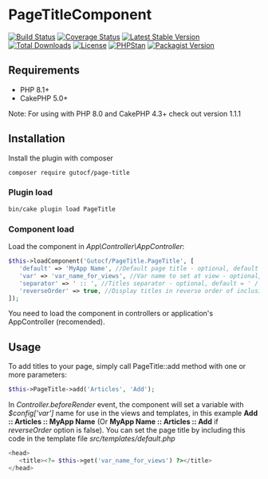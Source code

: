 # PageTitleComponent

[![Build Status](https://img.shields.io/github/actions/workflow/status/gutocf/page-title/ci.yml?branch=master)](https://github.com/gutocf/page-title/actions?query=workflow%3ACI+branch%3Amaster)
[![Coverage Status](https://img.shields.io/codecov/c/github/gutocf/page-title.svg?style=flat-square)](https://codecov.io/github/gutocf/page-title)
[![Latest Stable Version](https://poser.pugx.org/gutocf/page-title/v/stable.svg)](https://packagist.org/packages/gutocf/page-title)
[![Total Downloads](https://img.shields.io/packagist/dt/gutocf/page-title.svg?style=flat-square)](https://packagist.org/packages/gutocf/page-title)
[![License](https://img.shields.io/badge/license-MIT-blue.svg?style=flat-square)](https://packagist.org/packages/gutocf/page-title)
[![PHPStan](https://img.shields.io/badge/PHPStan-Level%207-brightgreen.svg?style=flat-square&logo=php)](https://shields.io/#/)
[![Packagist Version](https://img.shields.io/packagist/v/gutocf/page-title?style=flat-square)](https://packagist.org/packages/gutocf/page-title)


## Requirements
 - PHP 8.1+
 - CakePHP 5.0+

Note: For using with PHP 8.0 and CakePHP 4.3+ check out version 1.1.1

## Installation

Install the plugin with composer

    composer require gutocf/page-title

### Plugin load

    bin/cake plugin load PageTitle

### Component load

Load the component in *App\Controller\AppController*:

```php
$this->loadComponent('Gutocf/PageTitle.PageTitle', [
   'default' => 'MyApp Name', //Default page title - optional, default = null
   'var' => 'var_name_for_views', //Var name to set at view - optional, default = title
   'separator' => ' :: ', //Titles separator - optional, default = ' / '
   'reverseOrder' => true, //Display titles in reverse order of inclusion - optional, default = true
]);
```
You need to load the component in controllers or application's AppController (recomended).

## Usage

To add titles to your page, simply call PageTitle::add method with one or more parameters:
```php
$this->PageTitle->add('Articles', 'Add');
```

In *Controller.beforeRender* event, the component will set a variable with *$config['var']* name for use in the views and templates, in this example **Add :: Articles :: MyApp Name** (Or **MyApp Name :: Articles :: Add** if *reverseOrder* option is false). You can set the page title by including this code in the template file *src/templates/default.php*

```php
<head>
   <title><?= $this->get('var_name_for_views') ?></title>
</head>
```
